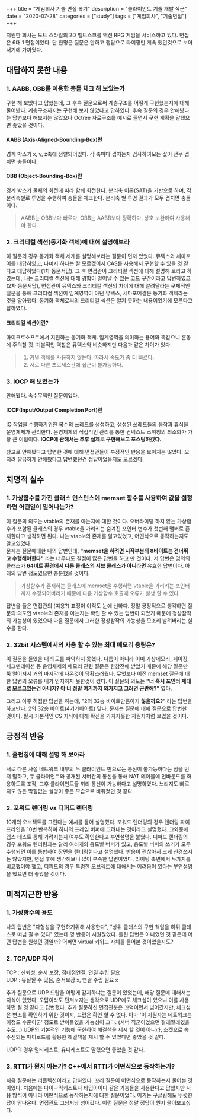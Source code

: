 +++
title = "게임회사 기술 면접 복기"
description = "클라이언트 기술 개발 직군"
date = "2020-07-28"
categories = ["study"]
tags = ["게임회사", "기술면접"]
+++

지원한 회사는 도트 스타일의 2D 벨트스크롤 액션 RPG 게임을 서비스하고 있다.
면접은 6대 1 면접이었다. 단 한명은 질문은 안하고 랩탑으로 타이핑만 계속 했던것으로 보아 서기에 가까웠다. 

## 대답하지 못한 내용

### 1. AABB, OBB를 이용한 충돌 체크 해 보았는가
구현 해 보았다고 답했는데, 그 후속 질문으로써 계층구조를 어떻게 구현했는지에 대해 물어봤다.
계층구조까지는 구현해 보지 않았다고 답하였다.
후속 질문의 경우 안해봤다는 답변보다 해보지는 않았으나 Octree 자료구조를 예시로 들면서 구현 계획을 말했으면 좋았을 것이다.

#### AABB (Axis-Aligned-Bounding-Box)란 
경계 박스가 x, y, z축에 정렬되어있다. 각 축마다 겹치는지 검사하여모든 값이 전무 겹치면 충돌이다.

#### OBB (Object-Bounding-Box)란
경계 박스가 물체의 회전에 따라 함께 회전한다. 분리축 이론(SAT)을 기반으로 하며, 각 분리축별로 투영을 수행하여 충돌을 체크한다. 분리축 별 투영 결과가 모두 겹치면 충돌이다.

> AABB는 OBB보다 빠르다, OBB는 AABB보다 정확하다. 상호 보완하여 사용해야 한다.
        
### 2. 크리티컬 섹션(동기화 객체)에 대해 설명해보라
이 질문의 경우 동기화 객체 세개를 설명해보라는 질문이 먼저 있었다. 뮤텍스와 세마포어를 대답하였고, 나머지 하나는 잘 모르겠어서 CAS를 사용해서 구현할 수 있을 것 같다고 대답하였다(1차 동문서답). 그 후 면접관이 크리티컬 섹션에 대해 설명해 보라고 하였는데, 나는 크리티컬 섹션에 대해 경합이 일어날 수 있는 코드 구간이라고 답변하였고(2차 동문서답), 면접관이 뮤텍스와 크리티컬 섹션의 차이에 대해 알려달라는 구체적인 질문을 통해 크리티컬 섹션이 임계영역이 아닌 뮤텍스, 세마포어같은 동기화 객체라는 것을 알아챘다. 동기화 객체로써의 크리티컬 섹션은 알지 못하는 내용이었기에 모른다고 답하였다.

#### 크리티컬 섹션이란?
마이크로소프트에서 지원하는 동기화 객체. 임계영역을 의미하는 용어와 똑같으니 혼동에 주의할 것. 기본적인 역할은 뮤텍스와 비슷하지만 다음과 같은 차이가 있다.

> 1. 커널 객체를 사용하지 않는다. 따라서 속도가 좀 더 빠르다.
> 2. 서로 다른 프로세스간에 접근이 불가능하다.

### 3. IOCP 해 보았는가
안해봤다. 속수무책인 질문이었다.

#### IOCP(Input/Output Completion Port)란
IO 작업을 수행하기위한 복수의 쓰레드를 생성하고, 생성된 쓰레드들의 동작과 휴식을 운영체제가 관리한다. 운영체제의 직접적인 관리를 통한 컨텍스트 스위칭의 최소화가 가장 큰 이점이다. 
**IOCP에 관해서는 추후 실제로 구현해보고 포스팅하겠다.**

참고로 안해봤다고 답변한 것에 대해 면접관들이 부정적인 반응을 보이지는 않았다. 오히려 깔끔하게 안해봤다고 답변했던건 정답이었을지도 모르겠다.

## 치명적 실수

### 1. 가상함수를 가진 클래스 인스턴스에 memset 함수를 사용하여 값을 설정하면 어떤일이 일어나는가?  
이 질문의 의도는 vtable의 존재를 아는지에 대한 것이다. 오버라이딩 하지 않는 가상함수가 포함된 클래스의 경우 vtable을 가리키는 숨겨진 포인터 변수가 첫번째 맴버로 존재한다고 생각하면 된다. 나는 vtable의 존재를 알고있었고, 어떤식으로 동작하는지도 알고있었다.  
문제는 질문에대한 나의 답변인데, **"memset을 하려면 시작부분의 8바이트는 건너뛰고 수행해야한다"** 라는 너무나도 결점이 많은 답변을 하고 만 것이다. 저 답변은 임의의 클래스가 **64비트 환경에서 다른 클래스의 서브 클래스가 아니라면** 유효한 답변이다. 아래의 답변 정도였으면 충분했을 것이다.

> 가상함수가 존재하는 클래스에 memset을 수행하면 vtable을 가리키는 포인터까지 수정되어버리기 때문에 다음 가상함수 호출때 오류가 발생 할 수 있다.  

답변을 들은 면접관의 (띠용?) 표정이 아직도 눈에 선하다. 정말 긍정적으로 생각하면 질문의 의도인 vtable의 존재를 아는지는 확인 할 수 있는 답변이 되었기 때문에 정상참작의 가능성이 있었으나 다음 질문에서 그러한 정상참작의 가능성을 모조리 날려버리는 실수를 한다.

### 2. 32bit 시스템에서의 사용 할 수 있는 최대 메모리 용량은?
이 질문을 들었을 때 의도를 파악하지 못했다. 다름이 아니라 이미 가상메모리, 페이징, 세그멘테이션 등 운영체제의 메모리 관련 질문은 한참전에 받았기 때문에 해당 질문만 뚝 떨어져서 거의 마지막에 나온것이 당황스러웠다. 무엇보다 이전 memset 질문에 대한 답변의 오류를 내가 인지하지 못한것이 컸다. 이 질문의 의도는 **"너 혹시 포인터 제대로 모르고있는건 아니지? 야 너 정말 여기까지 와가지고 그러면 곤란해?"** 였다.  

그리고 아주 허접한 답변을 하는데, "2의 32승 바이트만큼이지 **않을까요?**" 라는 답변을 하고만다. 2의 32승 바이트(4기가바이트) 맞다. 문제는 질문에 대해 질문으로 답변한 것이다. 필시 기본적인 CS 지식에 대해 확신을 가지지못한 지원자처럼 보였을 것이다. 

## 긍정적 반응

### 1. 홀펀칭에 대해 설명 해 보아라
서로 다른 사설 네트워크 내부의 두 클라이언트 만으로는 통신이 불가능하다는 점을 먼저 말하고, 두 클라이언트와 공개된 서버간의 통신을 통해 NAT 테이블에 인바운드를 허용하도록 조작, 그후 클라이언트들 끼리 통신이 가능하다고 설명하였다. 느리지도 빠르지도 않은 막힘없는 설명이 좋은 모습으로 비춰졌던 것 같다.

### 2. 포워드 렌더링 vs 디퍼드 렌더링
10개의 오브젝트를 그린다는 예시를 들어 설명했다. 포워드 렌더링의 경우 렌더링 파이프라인을 10번 반복하여 하나의 프레임 버퍼에 그려내는 것이라고 설명했다. 그와중에 뎁스 테스트 통해 가려지는지 여부도 확인한다고 부연설명을 붙였다. 디퍼드 렌더링의 경우 포워드 렌더링과는 달리 여러개의 용도별 버퍼가 있고, 용도별 버퍼의 쓰기가 모두 수행되면 이를 통합하여 장면을 렌더링한다고 설명했다. 반응이 괜찮아서 크게 신경쓰지는 않았지만, 면접 후에 생각해보니 많이 부족한 답변이었다. 라이팅 측면에서 두가지를 비교했어야 했고, 디퍼드의 경우 투명한 오브젝트에 대해서는 어려움이 있다는 부연설명을 했으면 더 좋았을 것이다.

## 미적지근한 반응

### 1. 가상함수의 용도
나의 답변은 "다형성을 구현하기위해 사용한다", "상위 클래스의 구현 책임을 하위 클래스로 떠넘 길 수 있다" 였는데 영 반응이 시원찮았다. 틀린 답변은 아니었던 것 같은데 어떤 답변을 원했던 것일까? 어쩌면 virtual 키워드 자체를 물어본 것이었을지도?

### 2. TCP/UDP 차이
TCP : 신뢰성, 순서 보장, 점대점연결, 연결 수립 필요  
UDP : 유실될 수 있음, 순서보장 x, 연결 수립 필요 x

추가 질문으로 UDP 드랍을 어떻게 감지하냐는 질문이 있었는데, 해당 질문에 대해서는 지식이 없었다.
오답이라도 던져보자는 생각으로 UDP에도 체크섬이 있으니 이를 사용하면 될 것 같다고 답변했다.
추가 질문하신 면접관분은 끄덕이면서 넘어갔지만, 체크섬은 변조를 확인하기 위한 것이지, 드랍은 확인 할 수 없다.
아마 '이 지원자는 네트워크는 이정도 수준이군' 정도로 받아들였을 가능성이 크다. (서버 직군이었으면 절래절래였을수도...)
UDP의 기본적인 기능에 국한하여 해결책을 제시 할 것이 아니라, 소켓으로 송수신되는 페이로드를 활용한 해결책을 제시 할 수 있었다면 좋았을 것 같다. 

UDP의 경우 멀티케스트, 유니케스트도 말했으면 좋았을 것 같다.

### 3. RTTI가 뭔지 아는가? C++에서 RTTI가 어떤식으로 동작하는가?
처음 질문에는 리플렉션이라고 답하였다. 꼬리 질문이 어떤식으로 동작하는지 물어본 것이었다. 처음에는 다이나믹케스트나 타입아이디 같은 기능들을 사용한다고 답했지만 사용 방식이 아니라 어떤식으로 동작하는지에 대한 질문이었다. 이거는 구글링해도 뚜렷한 답이 안나온다. 면접관도 그냥저냥 넘어갔다. 이런 질문은 정말 정답이 뭔지 물어보고싶다.
